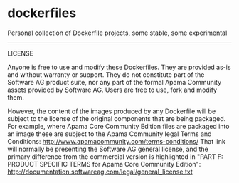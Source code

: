 # dockerfiles
Personal collection of Dockerfile projects, some stable, some experimental

----
LICENSE

Anyone is free to use and modify these Dockerfiles. They are provided as-is and without warranty or support. They do not constitute part of the Software AG product suite, nor any part of the formal Apama Community assets provided by Software AG. Users are free to use, fork and modify them.

However, the content of the images produced by any Dockerfile will be subject to the license of the original components that are being packaged.
For example, where Apama Core Community Edition files are packaged into an image these are subject to the Apama Community legal Terms and Conditions: http://www.apamacommunity.com/terms-conditions/
That link will normally be presenting the Software AG general license, and the primary difference from the commercial version is highlighted in "PART F: PRODUCT SPECIFIC TERMS for Apama Core Community Edition":
http://documentation.softwareag.com/legal/general_license.txt
